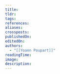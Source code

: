 ```yaml
---
title: 
tldr: 
tags: 
references: 
aliases: 
crossposts: 
publishedOn: 
editedOn: 
authors:
  - "[[Yoann Poupart]]"
readingTime: 
image: 
description:
---
```


